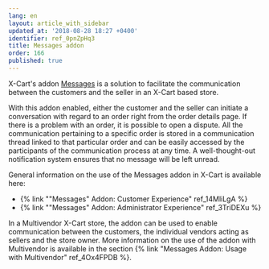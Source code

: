 ```yaml
---
lang: en
layout: article_with_sidebar
updated_at: '2018-08-28 18:27 +0400'
identifier: ref_0pnZpHq3
title: Messages addon
order: 166
published: true
---
```

X-Cart's addon [Messages](https://market.x-cart.com/addons/order-messages.html "Messages Addon") is a solution to facilitate the communication between the customers and the seller in an X-Cart based store. 

With this addon enabled, either the customer and the seller can initiate a conversation with regard to an order right from the order details page. If there is a problem with an order, it is possible to open a dispute. All the communication pertaining to a specific order is stored in a communication thread linked to that particular order and can be easily accessed by the participants of the communication process at any time. A well-thought-out notification system ensures that no message will be left unread.  

General information on the use of the Messages addon in X-Cart is available here:
   
   * {% link ""Messages" Addon: Customer Experience" ref_14MliLgA %}
   * {% link ""Messages" Addon: Administrator Experience" ref_3TriDEXu %}
   
In a Multivendor X-Cart store, the addon can be used to enable communication between the customers, the individual vendors acting as sellers and the store owner. More information on the use of the addon with Multivendor is available in the section {% link "Messages Addon: Usage with Multivendor" ref_4Ox4FPDB %}.
